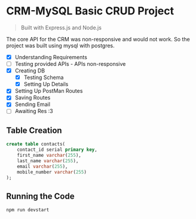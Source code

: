 # CRM-MySQL Basic CRUD Project
> Built with Express.js and Node.js


The core API for the CRM was non-responsive and would not work. So the project was built using mysql with postgres.

- [x] Understanding Requirements
- [ ] Testing provided APIs - APIs non-responsive
- [x] Creating DB
    - [x] Testing Schema
    - [x] Setting Up Details
- [x] Setting Up PostMan Routes
- [x] Saving Routes
- [x] Sending Email
- [ ] Awaiting Res :3

## Table Creation
```sql
create table contacts(
    contact_id serial primary key, 
    first_name varchar(255), 
    last_name varchar(255), 
    email varchar(255), 
    mobile_number varchar(255)
);
```

## Running the Code
```js
npm run devstart
```
